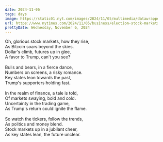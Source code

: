 ```yaml
---
date: 2024-11-06
tags: days
image: https://static01.nyt.com/images/2024/11/05/multimedia/datawrapper_WqSZ9-promo/datawrapper_WqSZ9-promo-facebookJumbo-v17.png
url: https://www.nytimes.com/2024/11/05/business/election-stock-markets.html
prettyDate: Wednesday, November 6, 2024
---
```

Oh, glorious stock markets, how they rise,<br>As Bitcoin soars beyond the skies.<br>Dollar's climb, futures up in glee,<br>A favor to Trump, can't you see?<br><br>Bulls and bears, in a fierce dance,<br>Numbers on screens, a risky romance.<br>Key states lean towards the past,<br>Trump's supporters holding fast.<br><br>In the realm of finance, a tale is told,<br>Of markets swaying, bold and cold.<br>Uncertainty in the trading game,<br>As Trump's return could ignite the flame.<br><br>So watch the tickers, follow the trends,<br>As politics and money blend.<br>Stock markets up in a jubilant cheer,<br>As key states lean, the future unclear.